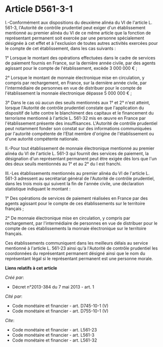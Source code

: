 # Article D561-3-1

I.-Conformément aux dispositions du deuxième alinéa du VI de l'article L. 561-3, l'Autorité de contrôle prudentiel peut
exiger d'un établissement mentionné au premier alinéa du VI de ce même article que la fonction de représentant permanent soit
exercée par une personne spécialement désignée à cet effet et à l'exclusion de toutes autres activités exercées pour le
compte de cet établissement, dans les cas suivants : 

1° Lorsque le montant des opérations effectuées dans le cadre de services de paiement fournis en France, sur la dernière
année civile, par des agents agissant pour le compte de l'établissement, excède 3 000 000 € ; 

2° Lorsque le montant de monnaie électronique mise en circulation, y compris par rechargement, en France, sur la dernière
année civile, par l'intermédiaire de personnes en vue de distribuer pour le compte de l'établissement la monnaie électronique
dépasse 5 000 000 € ; 

3° Dans le cas où aucun des seuils mentionnés aux 1° et 2° n'est atteint, lorsque l'Autorité de contrôle prudentiel constate
que l'application du dispositif de lutte contre le blanchiment des capitaux et le financement du terrorisme mentionné à
l'article L. 561-32 mis en œuvre en France par l'établissement présente des insuffisances. L'Autorité de contrôle prudentiel
peut notamment fonder son constat sur des informations communiquées par l'autorité compétente de l'Etat membre d'origine de
l'établissement ou d'une autorité compétente nationale. 

II.-Pour tout établissement de monnaie électronique mentionné au premier alinéa du VI de l'article L. 561-3 qui fournit des
services de paiement, la désignation d'un représentant permanent peut être exigée dès lors que l'un des deux seuils
mentionnés au 1° et au 2° du I est franchi. 

III.-Les établissements mentionnés au premier alinéa du VI de l'article L. 561-3 adressent au secrétariat général de
l'Autorité de contrôle prudentiel, dans les trois mois qui suivent la fin de l'année civile, une déclaration statistique
indiquant le montant : 

1° Des opérations de services de paiement réalisées en France par des agents agissant pour le compte de ces établissements
sur le territoire français ; 

2° De monnaie électronique mise en circulation, y compris par rechargement, par l'intermédiaire de personnes en vue de
distribuer pour le compte de ces établissements la monnaie électronique sur le territoire français. 

Ces établissements communiquent dans les meilleurs délais au service mentionné à l'article L. 561-23 ainsi qu'à l'Autorité de
contrôle prudentiel les coordonnées du représentant permanent désigné ainsi que le nom du représentant légal si le
représentant permanent est une personne morale.

**Liens relatifs à cet article**

_Créé par_:

  - Décret n°2013-384 du 7 mai 2013 - art. 1

_Cité par_:

  - Code monétaire et financier - art. D745-10-1 (V)
  - Code monétaire et financier - art. D755-10-1 (V)

_Cite_:

  - Code monétaire et financier - art. L561-23
  - Code monétaire et financier - art. L561-3
  - Code monétaire et financier - art. L561-32
